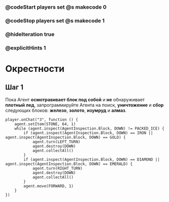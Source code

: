 ### @codeStart players set @s makecode 0
### @codeStop players set @s makecode 1

### @hideIteration true 
### @explicitHints 1


# Окрестности 

## Шаг 1
Пока Агент **осмотравивает блок под собой** и **не** обнаруживает **плотный лед**, запрограммируйте Агента на поиск, **уничтожение** и **сбор** следующих блоков: **железо**, **золото**, **изумруд** и **алмаз**.





```ghost
player.onChat("3", function () {
    agent.setItem(STONE, 64, 1)
    while (agent.inspect(AgentInspection.Block, DOWN) != PACKED_ICE) {
        if (agent.inspect(AgentInspection.Block, DOWN) == IRON || agent.inspect(AgentInspection.Block, DOWN) == GOLD) {
            agent.turn(LEFT_TURN)
            agent.destroy(DOWN)
            agent.collectAll()
        }
        if (agent.inspect(AgentInspection.Block, DOWN) == DIAMOND || agent.inspect(AgentInspection.Block, DOWN) == EMERALD) {
            agent.turn(RIGHT_TURN)
            agent.destroy(DOWN)
            agent.collectAll()
        }
        agent.move(FORWARD, 1)
    }
})
```

